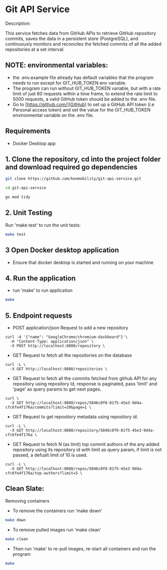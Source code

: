 # Git API Service 
Description:

This service fetches data from GitHub APIs to retrieve GitHub repository commits, saves the data in a persistent store (PostgreSQL), and continuously monitors and reconciles the fetched commits of all the added repositories at a set interval.

## NOTE: environmental variables:
- the .env.example file already has default variables that the program needs to run except for GIT_HUB_TOKEN env variable.
- The program can run without GIT_HUB_TOKEN variable, but with a rate limit of just 60 requests within a time frame, to extend the rate limit to 5000 requests, a valid GitHub token should be added to the .env file. 
- Go to [https://github.com/](GitHub) to set up a GitHub API token (i.e Personal access token) and set the value for the GIT_HUB_TOKEN environmental variable on the .env file.

## Requirements
- Docker Desktop app

## 1. Clone the repository, cd into the project folder and download required go dependencies
```bash
git clone https://github.com/kenmobility/git-api-service.git
```
```bash
cd git-api-service
```
```bash
go mod tidy
```

## 2. Unit Testing
Run 'make test' to run the unit tests:
```bash
make test
```

## 3 Open Docker desktop application
- Ensure that docker desktop is started and running on your machine 

## 4. Run the application
- run 'make' to run application
```bash
make
```

## 5. Endpoint requests
- POST application/json Request to add a new repository
``` 
curl -d '{"name": "GoogleChrome/chromium-dashboard"}'\
  -H "Content-Type: application/json" \
  -X POST http://localhost:8080/repository \
```

- GET Request to fetch all the repositories on the database
```
curl -L \
  -X GET http://localhost:8080/repositories \
```

- GET Request to fetch all the commits fetched from github API for any repository using repository Id, response is paginated, pass 'limit' and 'page' as query params to get next pages.
```
curl \
  -X GET http://localhost:8080/repos/5846c0f0-81f5-45e3-9d4a-cfc6fe4f176a/commits?limit=20&page=1 \
```

- GET Request to get repository metadata using repository id. 
``` 
curl -L \
  -X GET http://localhost:8080/repository/5846c0f0-81f5-45e3-9d4a-cfc6fe4f176a \
```

- GET Request to fetch N (as limit) top commit authors of the any added repository using its repository id with limit as query param, if limit is not passed, a defualt limit of 10 is used.
```
curl -L \
  -X GET http://localhost:8080/repos/5846c0f0-81f5-45e3-9d4a-cfc6fe4f176a/top-authors?limit=5 \
```

## Clean Slate: 
Removing containers
- To remove the containers run 'make down'
```bash
make down
```
- To remove pulled images run 'make clean'
```bash
make clean
```
- Then run 'make' to re-pull images, re-start all containers and run the program
```bash
make
```